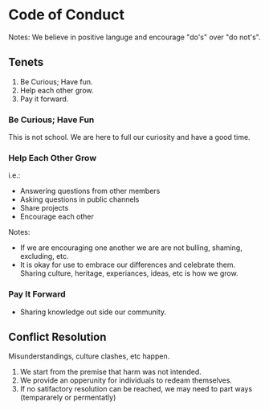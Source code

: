 
# Code of Conduct

Notes:
We believe in positive languge and encourage "do's" over "do not's".

## Tenets

 1. Be Curious; Have fun.
 2. Help each other grow.
 3. Pay it forward.

### Be Curious; Have Fun
This is not school. We are here to full our curiosity and have a good time.

### Help Each Other Grow
i.e.:
 - Answering questions from other members
 - Asking questions in public channels
 - Share projects
 - Encourage each other

Notes:
 - If we are encouraging one another we are are not bulling, shaming, excluding, etc.
 - It is okay for use to embrace our differences and celebrate them. Sharing culture, heritage, experiances, ideas, etc is how we grow.

### Pay It Forward

 - Sharing knowledge out side our community.

## Conflict Resolution
Misunderstandings, culture clashes, etc happen.

 1. We start from the premise that harm was not intended.
 2. We provide an opperunity for individuals to redeam themselves.
 3. If no satifactory resolution can be reached, we may need to part ways (tempararely or permentatly) 

<!--stackedit_data:
eyJoaXN0b3J5IjpbMTYyOTYzNTE3LDQ5OTE5OTg2XX0=
-->